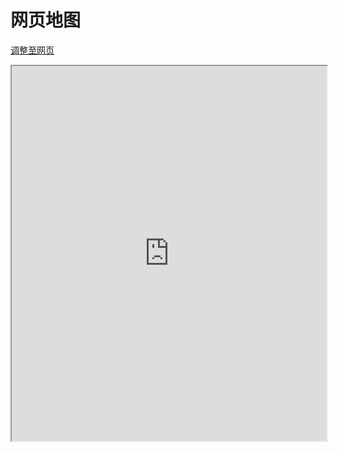 # 网页地图

[调整至网页](http://b1.sjcmc.cn:14356/)

<iframe src="http://b1.sjcmc.cn:14356/" width="100%" height="600px">
  <p>Your browser does not support iframes.</p>
</iframe>
